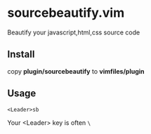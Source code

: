 sourcebeautify.vim
==================

Beautify your javascript,html,css source code


Install
-------

copy __plugin/sourcebeautify__ to __vimfiles/plugin__


Usage
-----

    <Leader>sb

Your \<Leader\> key is often `\`